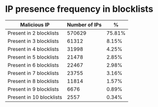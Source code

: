 # IP presence frequency in blocklists
| Malicious IP | Number of IPs | % |
|----|----|----|
| Present in 2 blocklists | 570629 | 75.81% |
| Present in 3 blocklists | 61312 | 8.15% |
| Present in 4 blocklists | 31998 | 4.25% |
| Present in 5 blocklists | 21478 | 2.85% |
| Present in 6 blocklists | 22467 | 2.98% |
| Present in 7 blocklists | 23755 | 3.16% |
| Present in 8 blocklists | 11814 | 1.57% |
| Present in 9 blocklists | 6676 | 0.89% |
| Present in 10 blocklists | 2557 | 0.34% |
